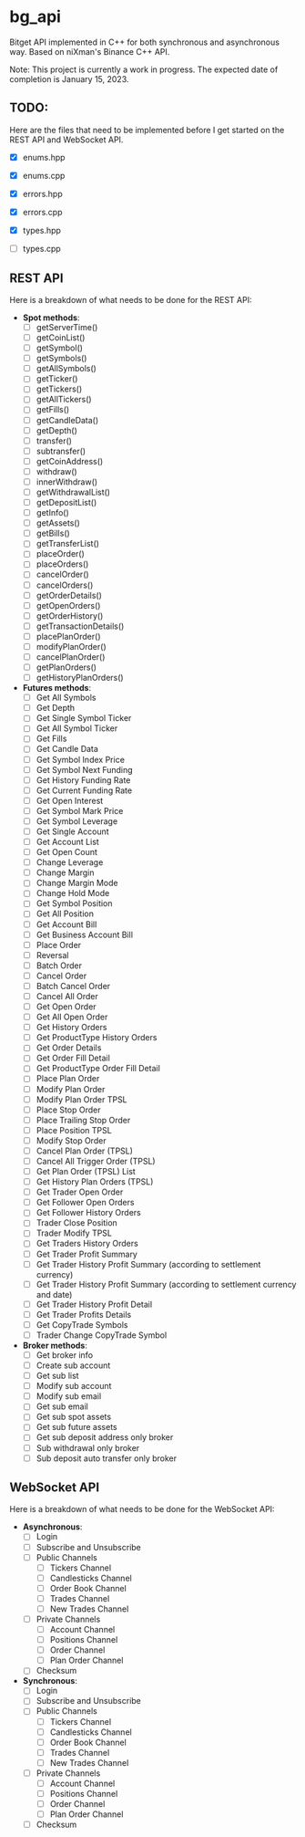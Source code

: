 # bg_api
Bitget API implemented in C++ for both synchronous and asynchronous way. Based on niXman's Binance C++ API.

Note: This project is currently a work in progress. The expected date of completion is January 15, 2023.

## TODO:

Here are the files that need to be implemented before I get started on the REST API and WebSocket API.

- [x] enums.hpp
- [x] enums.cpp
- [x] errors.hpp
- [x] errors.cpp
- [x] types.hpp
- [ ] types.cpp


## REST API

Here is a breakdown of what needs to be done for the REST API:

- **Spot methods**:
    - [ ] getServerTime()
    - [ ] getCoinList()
    - [ ] getSymbol()
    - [ ] getSymbols()
    - [ ] getAllSymbols()
    - [ ] getTicker()
    - [ ] getTickers()
    - [ ] getAllTickers()
    - [ ] getFills()
    - [ ] getCandleData()
    - [ ] getDepth()
    - [ ] transfer()
    - [ ] subtransfer()
    - [ ] getCoinAddress()
    - [ ] withdraw()
    - [ ] innerWithdraw()
    - [ ] getWithdrawalList()
    - [ ] getDepositList()
    - [ ] getInfo()
    - [ ] getAssets()
    - [ ] getBills()
    - [ ] getTransferList()
    - [ ] placeOrder()
    - [ ] placeOrders()
    - [ ] cancelOrder()
    - [ ] cancelOrders()
    - [ ] getOrderDetails()
    - [ ] getOpenOrders()
    - [ ] getOrderHistory()
    - [ ] getTransactionDetails()
    - [ ] placePlanOrder()
    - [ ] modifyPlanOrder()
    - [ ] cancelPlanOrder()
    - [ ] getPlanOrders()
    - [ ] getHistoryPlanOrders()
- **Futures methods**:
    - [ ] Get All Symbols
    - [ ] Get Depth
    - [ ] Get Single Symbol Ticker
    - [ ] Get All Symbol Ticker
    - [ ] Get Fills
    - [ ] Get Candle Data
    - [ ] Get Symbol Index Price
    - [ ] Get Symbol Next Funding
    - [ ] Get History Funding Rate
    - [ ] Get Current Funding Rate
    - [ ] Get Open Interest
    - [ ] Get Symbol Mark Price
    - [ ] Get Symbol Leverage
    - [ ] Get Single Account
    - [ ] Get Account List
    - [ ] Get Open Count
    - [ ] Change Leverage
    - [ ] Change Margin
    - [ ] Change Margin Mode
    - [ ] Change Hold Mode
    - [ ] Get Symbol Position
    - [ ] Get All Position
    - [ ] Get Account Bill
    - [ ] Get Business Account Bill
    - [ ] Place Order
    - [ ] Reversal
    - [ ] Batch Order
    - [ ] Cancel Order
    - [ ] Batch Cancel Order
    - [ ] Cancel All Order
    - [ ] Get Open Order
    - [ ] Get All Open Order
    - [ ] Get History Orders
    - [ ] Get ProductType History Orders
    - [ ] Get Order Details
    - [ ] Get Order Fill Detail
    - [ ] Get ProductType Order Fill Detail
    - [ ] Place Plan Order
    - [ ] Modify Plan Order
    - [ ] Modify Plan Order TPSL
    - [ ] Place Stop Order
    - [ ] Place Trailing Stop Order
    - [ ] Place Position TPSL
    - [ ] Modify Stop Order
    - [ ] Cancel Plan Order (TPSL)
    - [ ] Cancel All Trigger Order (TPSL)
    - [ ] Get Plan Order (TPSL) List
    - [ ] Get History Plan Orders (TPSL)
    - [ ] Get Trader Open Order
    - [ ] Get Follower Open Orders
    - [ ] Get Follower History Orders
    - [ ] Trader Close Position
    - [ ] Trader Modify TPSL
    - [ ] Get Traders History Orders
    - [ ] Get Trader Profit Summary
    - [ ] Get Trader History Profit Summary (according to settlement currency)
    - [ ] Get Trader History Profit Summary (according to settlement currency and date)
    - [ ] Get Trader History Profit Detail
    - [ ] Get Trader Profits Details
    - [ ] Get CopyTrade Symbols
    - [ ] Trader Change CopyTrade Symbol
- **Broker methods**:
    - [ ] Get broker info
    - [ ] Create sub account
    - [ ] Get sub list
    - [ ] Modify sub account
    - [ ] Modify sub email
    - [ ] Get sub email
    - [ ] Get sub spot assets
    - [ ] Get sub future assets
    - [ ] Get sub deposit address only broker
    - [ ] Sub withdrawal only broker
    - [ ] Sub deposit auto transfer only broker

## WebSocket API

Here is a breakdown of what needs to be done for the WebSocket API:
- **Asynchronous**:
    - [ ] Login
    - [ ] Subscribe and Unsubscribe
    - [ ] Public Channels
        - [ ] Tickers Channel
        - [ ] Candlesticks Channel
        - [ ] Order Book Channel
        - [ ] Trades Channel
        - [ ] New Trades Channel
    - [ ] Private Channels
        - [ ] Account Channel
        - [ ] Positions Channel
        - [ ] Order Channel
        - [ ] Plan Order Channel
    - [ ] Checksum
- **Synchronous**:
    - [ ] Login
    - [ ] Subscribe and Unsubscribe
    - [ ] Public Channels
        - [ ] Tickers Channel
        - [ ] Candlesticks Channel
        - [ ] Order Book Channel
        - [ ] Trades Channel
        - [ ] New Trades Channel
    - [ ] Private Channels
        - [ ] Account Channel
        - [ ] Positions Channel
        - [ ] Order Channel
        - [ ] Plan Order Channel
    - [ ] Checksum
